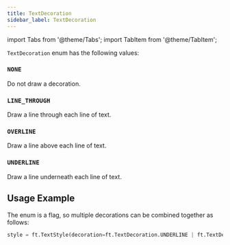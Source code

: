 ```yaml
---
title: TextDecoration
sidebar_label: TextDecoration
---
```


import Tabs from '@theme/Tabs';
import TabItem from '@theme/TabItem';

`TextDecoration` enum has the following values:

### `NONE`

Do not draw a decoration.

### `LINE_THROUGH`

Draw a line through each line of text.

### `OVERLINE`

Draw a line above each line of text.

### `UNDERLINE`

Draw a line underneath each line of text.

## Usage Example

The enum is a flag, so multiple decorations can be combined together as follows:

```python
style = ft.TextStyle(decoration=ft.TextDecoration.UNDERLINE | ft.TextDecoration.OVERLINE)
```